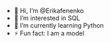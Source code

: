 - 👋 Hi, I’m @Erikafenenko
- 👀 I’m interested in SQL 
- 🌱 I’m currently learning Python
- ⚡ Fun fact: I am a model
